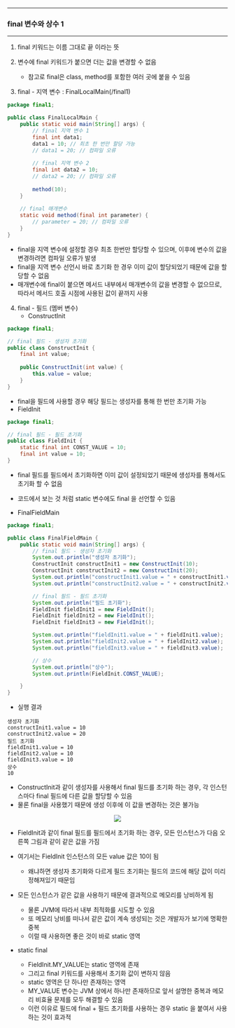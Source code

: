 -----
### final 변수와 상수 1
-----
1. final 키워드는 이름 그대로 끝 이라는 뜻
2. 변수에 final 키워드가 붙으면 더는 값을 변경할 수 없음
   - 참고로 final은 class, method를 포함한 여러 곳에 붙을 수 있음

3. final - 지역 변수 : FinalLocalMain(/final1)
```java
package final1;

public class FinalLocalMain {
    public static void main(String[] args) {
        // final 지역 변수 1
        final int data1;
        data1 = 10; // 최초 한 번만 할당 가능
        // data1 = 20; // 컴파일 오류
        
        // final 지역 변수 2
        final int data2 = 10;
        // data2 = 20; // 컴파일 오류
        
        method(10);
    }
    
    // final 매개변수
    static void method(final int parameter) {
        // parameter = 20; // 컴파일 오류
    }
}
```
   - final을 지역 변수에 설정할 경우 최초 한번만 할당할 수 있으며, 이후에 변수의 값을 변경하려면 컴파일 오류가 발생
   - final을 지역 변수 선언시 바로 초기화 한 경우 이미 값이 할당되었기 때문에 값을 할당할 수 없음
   - 매개변수에 final이 붙으면 메서드 내부에서 매개변수의 값을 변경할 수 없으므로, 따라서 메서드 호출 시점에 사용된 값이 끝까지 사용

4. final - 필드 (멤버 변수)
   - ConstructInit
```java
package final1;

// final 필드 - 생성자 초기화
public class ConstructInit {
    final int value;
    
    public ConstructInit(int value) {
        this.value = value;
    }
}
```
   - final을 필드에 사용할 경우 해당 필드는 생성자를 통해 한 번만 초기화 가능
   - FieldInit
```java
package final1;

// final 필드 - 필드 초기화
public class FieldInit {
    static final int CONST_VALUE = 10;
    final int value = 10;
}
```
   - final 필드를 필드에서 초기화하면 이미 값이 설정되었기 때문에 생성자를 통해서도 초기화 할 수 없음
   - 코드에서 보는 것 처럼 static 변수에도 final 을 선언할 수 있음

  - FinalFieldMain
```java
package final1;

public class FinalFieldMain {
    public static void main(String[] args) {
        // final 필드 - 생성자 초기화
        System.out.println("생성자 초기화");
        ConstructInit constructInit1 = new ConstructInit(10);
        ConstructInit constructInit2 = new ConstructInit(20);
        System.out.println("constructInit1.value = " + constructInit1.value);
        System.out.println("constructInit2.value = " + constructInit2.value);

        // final 필드 - 필드 초기화
        System.out.println("필드 초기화");
        FieldInit fieldInit1 = new FieldInit();
        FieldInit fieldInit2 = new FieldInit();
        FieldInit fieldInit3 = new FieldInit();

        System.out.println("fieldInit1.value = " + fieldInit1.value);
        System.out.println("fieldInit2.value = " + fieldInit2.value);
        System.out.println("fieldInit3.value = " + fieldInit3.value);

        // 상수
        System.out.println("상수");
        System.out.println(FieldInit.CONST_VALUE);

    }
}
```
  - 실행 결과
```
생성자 초기화
constructInit1.value = 10
constructInit2.value = 20
필드 초기화
fieldInit1.value = 10
fieldInit2.value = 10
fieldInit3.value = 10
상수
10
```

  - ConstructInit과 같이 생성자를 사용해서 final 필드를 초기화 하는 경우, 각 인스턴스마다 final 필드에 다른 값을 할당할 수 있음
  - 물론 final을 사용했기 때문에 생성 이후에 이 값을 변경하는 것은 불가능

<div align="center">
<img src="https://github.com/user-attachments/assets/b994260e-19b3-414f-b07f-9e1c478ae148">
</div>

   - FieldInit과 같이 final 필드를 필드에서 초기화 하는 경우, 모든 인스턴스가 다음 오른쪽 그림과 같이 같은 값을 가짐
   - 여기서는 FieldInit 인스턴스의 모든 value 값은 10이 됨
      + 왜냐하면 생성자 초기화와 다르게 필드 초기화는 필드의 코드에 해당 값이 미리 정해져있기 때문임
   - 모든 인스턴스가 같은 값을 사용하기 때문에 결과적으로 메모리를 낭비하게 됨
     + 물론 JVM에 따라서 내부 최적화를 시도할 수 있음
     + 또 메모리 낭비를 떠나서 같은 값이 계속 생성되는 것은 개발자가 보기에 명확한 중복
     + 이럴 때 사용하면 좋은 것이 바로 static 영역

   - static final
     + FieldInit.MY_VALUE는 static 영역에 존재
     + 그리고 final 키워드를 사용해서 초기화 값이 변하지 않음
     + static 영역은 단 하나만 존재하는 영역
     + MY_VALUE 변수는 JVM 상에서 하나만 존재하므로 앞서 설명한 중복과 메모리 비효율 문제를 모두 해결할 수 있음
     + 이런 이유로 필드에 final + 필드 초기화를 사용하는 경우 static 을 붙여서 사용하는 것이 효과적

  
